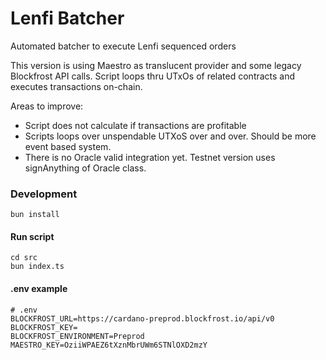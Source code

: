 # Lenfi Batcher
Automated batcher to execute Lenfi sequenced orders

This version is using Maestro as translucent provider and some legacy Blockfrost API calls. Script loops thru UTxOs of related contracts and executes transactions on-chain.

Areas to improve:
- Script does not calculate if transactions are profitable
- Scripts loops over unspendable UTXoS over and over. Should be more event based system.
- There is no Oracle valid integration yet. Testnet version uses signAnything of Oracle class.


### Development

```
bun install
```

#### Run script
```
cd src
bun index.ts
```


#### .env example
```
# .env
BLOCKFROST_URL=https://cardano-preprod.blockfrost.io/api/v0
BLOCKFROST_KEY=
BLOCKFROST_ENVIRONMENT=Preprod
MAESTRO_KEY=OziiWPAEZ6tXznMbrUWm6STNlOXD2mzY
```


